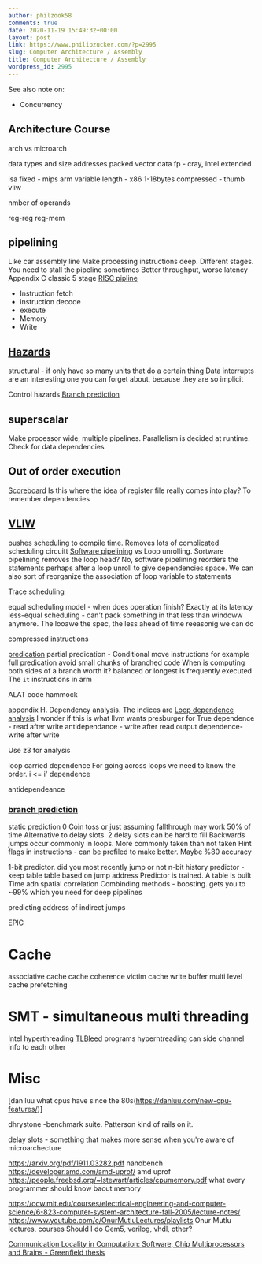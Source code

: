 ```yaml
---
author: philzook58
comments: true
date: 2020-11-19 15:49:32+00:00
layout: post
link: https://www.philipzucker.com/?p=2995
slug: Computer Architecture / Assembly
title: Computer Architecture / Assembly
wordpress_id: 2995
---
```


See also note on:
- Concurrency

## Architecture Course

arch vs microarch


data types and size
addresses
packed vector data
fp - cray, intel extended

isa
fixed - mips arm
variable length - x86 1-18bytes
compressed - thumb
vliw

nmber of operands

reg-reg
reg-mem



## pipelining
Like car assembly line
Make processing instructions deep. Different stages. You need to stall the pipeline sometimes
Better throughput, worse latency
Appendix C
classic 5 stage [RISC pipline](https://en.wikipedia.org/wiki/Classic_RISC_pipeline)
- Instruction fetch
- instruction decode
- execute
- Memory
- Write


## [Hazards](https://en.wikipedia.org/wiki/Hazard_(computer_architecture))
structural - if only have so many units that do a certain thing
Data
interrupts are an interesting one you can forget about, because they are so implicit

Control hazards
[Branch prediction](https://en.wikipedia.org/wiki/Branch_predictor)

## superscalar
Make processor wide, multiple pipelines.
Parallelism is decided at runtime. Check for data dependencies



## Out of order execution
[Scoreboard](https://en.wikipedia.org/wiki/Scoreboarding)
Is this where the idea of register file really comes into play?
To remember dependencies

## [VLIW](https://en.wikipedia.org/wiki/Very_long_instruction_word)
pushes scheduling to compile time. Removes lots of complicated scheduling circuitt
[Software pipelining](https://en.wikipedia.org/wiki/Software_pipelining) vs Loop unrolling. Sortware pipelining removes the loop head? No, software pipelining reorders the statements perhaps after a loop unroll to give dependencies space. We can also sort of reorganize the association of loop variable to statements 

Trace scheduling 

equal scheduling model - when does operation finish? Exactly at its latency
less-equal scheduling - can't pack something in that less than windoww anymore. The looawe the spec, the less ahead of time reeasonig we can do

compressed instructions

[predication](https://en.wikipedia.org/wiki/Predication_(computer_architecture))
partial predication - Conditional move instructions for example
full predication
avoid small chunks of branched code
When is computing both sides of a branch worth it? balanced or longest is frequently executed
The `it` instructions in arm


ALAT
code hammock

appendix H. 
Dependency analysis. The indices are 
[Loop dependence analysis](https://en.wikipedia.org/wiki/Loop_dependence_analysis)
I wonder if this is what llvm wants presburger for
True dependence - read after write
antidependance - write after read
output dependence- write after write

Use z3 for analysis

loop carried dependence
For going across loops we need to know the order. 
i <= i' dependence

antidependeance

### [branch prediction](https://en.wikipedia.org/wiki/Branch_predictor)
static prediction 0 Coin toss or just assuming fallthrough may work 50% of time
Alternative to delay slots. 2 delay slots can be hard to fill
Backwards jumps occur commonly in loops. More commonly taken than not taken
Hint flags in instructions - can be profiled to make better. Maybe %80 accuracy

1-bit predictor. did you most recently jump or not
n-bit history predictor - keep table
table based on jump address
Predictor is trained. A table is built
Time adn spatial correlation
Combinding methods - boosting. gets you to ~99% which you need for deep pipelines

predicting address of indirect jumps

EPIC

# Cache
associative cache
cache coherence
victim cache
write buffer
multi level cache
prefetching


# SMT - simultaneous multi threading
Intel hyperthreading
[TLBleed](https://www.blackhat.com/us-18/briefings/schedule/#tlbleed-when-protecting-your-cpu-caches-is-not-enough-10149/) programs hyperhtreading can side channel info to each other



# Misc

[dan luu what cpus have since the 80s(https://danluu.com/new-cpu-features/)]

dhrystone -benchmark suite. Patterson kind of rails on it.

delay slots - something that makes more sense when you're aware of microarchecture


https://arxiv.org/pdf/1911.03282.pdf nanobench
https://developer.amd.com/amd-uprof/ amd uprof
https://people.freebsd.org/~lstewart/articles/cpumemory.pdf what every programmer should know baout memory



<https://ocw.mit.edu/courses/electrical-engineering-and-computer-science/6-823-computer-system-architecture-fall-2005/lecture-notes/>
<https://www.youtube.com/c/OnurMutluLectures/playlists> Onur Mutlu lectures, courses
Should I do Gem5, verilog, vhdl, other?

[Communication Locality in Computation: Software, Chip Multiprocessors and Brains - Greenfield thesis](https://www.cl.cam.ac.uk/~swm11/research/dd-daniel-greenfield.pdf)

